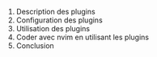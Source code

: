 1. Description des plugins
2. Configuration des plugins
3. Utilisation des plugins
4. Coder avec nvim en utilisant les plugins
5. Conclusion
